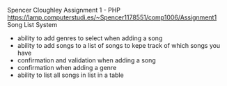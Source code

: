 Spencer Cloughley
Assignment 1 - PHP
https://lamp.computerstudi.es/~Spencer1178551/comp1006/Assignment1
Song List System
 - ability to add genres to select when adding a song
 - ability to add songs to a list of songs to kepe track of which songs you have
 - confirmation and validation when adding a song
 - confirmation when adding a genre
 - ability to list all songs in list in a table